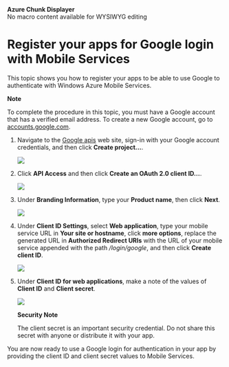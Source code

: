 <properties linkid="develop-mobile-how-to-guides-register-for-google-authentication" urlDisplayName="Register for Google Authentication" pageTitle="Register for Google authentication - Mobile Services" Title="Register for Google authentication - Mobile Services" metaKeywords="Windows Azure registering application, Azure authentication, Google application authenticate, authenticate mobile services" Description="Learn how to register your apps to use Google to authenticate with Windows Azure Mobile Services." metaCanonical="" disqusComments="0" umbracoNaviHide="1" />



<div class="umbMacroHolder" title="This is rendered content from macro" onresizestart="return false;" umbpageid="14798" ismacro="true" umb_chunkname="MobileArticleLeft" umb_chunkpath="devcenter/Menu" umb_macroalias="AzureChunkDisplayer" umb_hide="0" umb_modaltrigger="" umb_chunkurl="" umb_modalpopup="0"><!-- startUmbMacro --><span><strong>Azure Chunk Displayer</strong><br />No macro content available for WYSIWYG editing</span><!-- endUmbMacro --></div>

# Register your apps for Google login with Mobile Services

This topic shows you how to register your apps to be able to use Google to authenticate with Windows Azure Mobile Services.

<div class="dev-callout"><b>Note</b>
<p>To complete the procedure in this topic, you must have a Google account that has a verified email address. To create a new Google account, go to <a href="http://go.microsoft.com/fwlink/p/?LinkId=268302" target="_blank">accounts.google.com</a>.</p>
</div> 

1. Navigate to the <a href="http://go.microsoft.com/fwlink/p/?LinkId=268303" target="_blank">Google apis</a> web site, sign-in with your Google account credentials, and then click **Create project...**.

   ![][1]   

2. Click **API Access** and then click **Create an OAuth 2.0 client ID...**.

   ![][2]

3. Under **Branding Information**, type your **Product name**, then click **Next**.  

   ![][3]

4. Under **Client ID Settings**, select **Web application**, type your mobile service URL in **Your site or hostname**, click **more options**, replace the generated URL in **Authorized Redirect URIs** with the URL of your mobile service appended with the path _/login/google_, and then click **Create client ID**.

   ![][4]

6. Under **Client ID for web applications**, make a note of the values of **Client ID** and **Client secret**. 

   ![][5]

    <div class="dev-callout"><b>Security Note</b>
	<p>The client secret is an important security credential. Do not share this secret with anyone or distribute it with your app.</p>
    </div>

You are now ready to use a Google login for authentication in your app by providing the client ID and client secret values to Mobile Services.

<!-- Anchors. -->

<!-- Images. -->
[1]: ../Media/mobile-services-google-developers.png
[2]: ../Media/mobile-services-google-create-client.png
[3]: ../Media/mobile-services-google-create-client2.png
[4]: ../Media/mobile-services-google-create-client3.png
[5]: ../Media/mobile-services-google-app-details.png

<!-- URLs. -->
[accounts.google.com]: http://go.microsoft.com/fwlink/p/?LinkId=268302
[Google apis]: http://go.microsoft.com/fwlink/p/?LinkId=268303
[Get started with authentication]: ./mobile-services-get-started-with-users-dotnet.md
[WindowsAzure.com]: http://www.windowsazure.com/
[Windows Azure Management Portal]: https://manage.windowsazure.com/